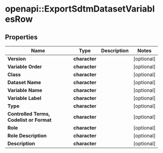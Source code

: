# openapi::ExportSdtmDatasetVariablesRow


## Properties
Name | Type | Description | Notes
------------ | ------------- | ------------- | -------------
**Version** | **character** |  | [optional] 
**Variable Order** | **character** |  | [optional] 
**Class** | **character** |  | [optional] 
**Dataset Name** | **character** |  | [optional] 
**Variable Name** | **character** |  | [optional] 
**Variable Label** | **character** |  | [optional] 
**Type** | **character** |  | [optional] 
**Controlled Terms, Codelist or Format** | **character** |  | [optional] 
**Role** | **character** |  | [optional] 
**Role Description** | **character** |  | [optional] 
**Description** | **character** |  | [optional] 


